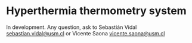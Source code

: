 # Hyperthermia thermometry system

In development. Any question, ask to Sebastián Vidal <sebastian.vidal@usm.cl> or Vicente Saona <vicente.saona@usm.cl>